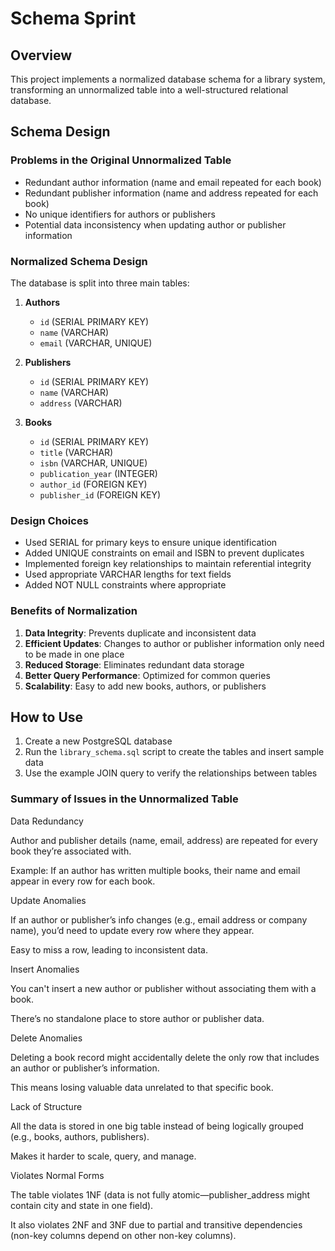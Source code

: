 # Schema Sprint

## Overview
This project implements a normalized database schema for a library system, transforming an unnormalized table into a well-structured relational database.

## Schema Design

### Problems in the Original Unnormalized Table
- Redundant author information (name and email repeated for each book)
- Redundant publisher information (name and address repeated for each book)
- No unique identifiers for authors or publishers
- Potential data inconsistency when updating author or publisher information

### Normalized Schema Design
The database is split into three main tables:

1. **Authors**
   - `id` (SERIAL PRIMARY KEY)
   - `name` (VARCHAR)
   - `email` (VARCHAR, UNIQUE)

2. **Publishers**
   - `id` (SERIAL PRIMARY KEY)
   - `name` (VARCHAR)
   - `address` (VARCHAR)

3. **Books**
   - `id` (SERIAL PRIMARY KEY)
   - `title` (VARCHAR)
   - `isbn` (VARCHAR, UNIQUE)
   - `publication_year` (INTEGER)
   - `author_id` (FOREIGN KEY)
   - `publisher_id` (FOREIGN KEY)

### Design Choices
- Used SERIAL for primary keys to ensure unique identification
- Added UNIQUE constraints on email and ISBN to prevent duplicates
- Implemented foreign key relationships to maintain referential integrity
- Used appropriate VARCHAR lengths for text fields
- Added NOT NULL constraints where appropriate

### Benefits of Normalization
1. **Data Integrity**: Prevents duplicate and inconsistent data
2. **Efficient Updates**: Changes to author or publisher information only need to be made in one place
3. **Reduced Storage**: Eliminates redundant data storage
4. **Better Query Performance**: Optimized for common queries
5. **Scalability**: Easy to add new books, authors, or publishers

## How to Use
1. Create a new PostgreSQL database
2. Run the `library_schema.sql` script to create the tables and insert sample data
3. Use the example JOIN query to verify the relationships between tables

### Summary of Issues in the Unnormalized Table
Data Redundancy

Author and publisher details (name, email, address) are repeated for every book they’re associated with.

Example: If an author has written multiple books, their name and email appear in every row for each book.

Update Anomalies

If an author or publisher’s info changes (e.g., email address or company name), you’d need to update every row where they appear.

Easy to miss a row, leading to inconsistent data.

Insert Anomalies

You can't insert a new author or publisher without associating them with a book.

There’s no standalone place to store author or publisher data.

Delete Anomalies

Deleting a book record might accidentally delete the only row that includes an author or publisher’s information.

This means losing valuable data unrelated to that specific book.

Lack of Structure

All the data is stored in one big table instead of being logically grouped (e.g., books, authors, publishers).

Makes it harder to scale, query, and manage.

Violates Normal Forms

The table violates 1NF (data is not fully atomic—publisher_address might contain city and state in one field).

It also violates 2NF and 3NF due to partial and transitive dependencies (non-key columns depend on other non-key columns).